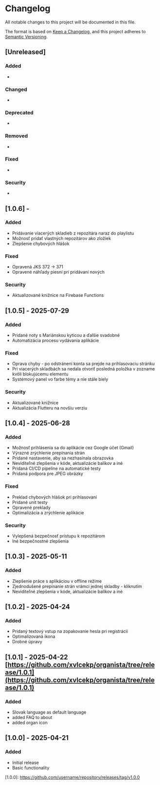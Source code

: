 # Changelog

All notable changes to this project will be documented in this file.

The format is based on [Keep a Changelog](https://keepachangelog.com/en/1.0.0/),
and this project adheres to [Semantic Versioning](https://semver.org/spec/v2.0.0.html).

## [Unreleased]

### Added
- 

### Changed
- 

### Deprecated
- 

### Removed
- 

### Fixed
- 

### Security
- 

## [1.0.6] - 
### Added
- Pridávanie viacerých skladieb z repozitára naraz do playlistu
- Možnosť pridať vlastných repozitárov ako zložiek
- Zlepšenie chybových hlášok
### Fixed
- Opravená JKS 372 -> 371 
- Opravené náhľady piesní pri pridávaní nových
### Security
- Aktualizované knižnice na Firebase Functions

## [1.0.5] - 2025-07-29
### Added
- Pridané noty s Mariánskou kyticou a ďalšie svadobné
- Automatizácia procesu vydávania aplikácie
### Fixed
- Oprava chyby - po odstránení konta sa prejde na prihlasovaciu stránku
- Pri viacerých skladbách sa nedala otvoriť posledná položka v zozname kvôli blokujúcemu elementu
- Systémový panel vo farbe témy a nie stále biely
### Security
- Aktualizované knižnice
- Aktualizácia Flutteru na novšiu verziu

## [1.0.4] - 2025-06-28
### Added
- Možnosť prihlásenia sa do aplikácie cez Google účet (Gmail)
- Výrazné zrýchlenie prepínania strán
- Pridané nastavenie, aby sa nezhasínala obrazovka
- Neviditeľné zlepšenia v kóde, aktualizácie balíkov a iné
- Pridaná CI/CD pipeline na automatické testy
- Pridaná podpora pre JPEG obrázky
### Fixed
- Preklad chybových hlášok pri prihlasovaní
- Pridané unit testy
- Opravené preklady
- Optimalizácia a zrýchlenie aplikácie
### Security
- Vylepšená bezpečnosť prístupu k repozitárom
- Iné bezpečnostné zlepšenia

## [1.0.3] - 2025-05-11
### Added
- Zlepšenie práce s aplikáciou v offline režime 
- Zjednodušené prepínanie strán vrámci jednej skladby - kliknutím
- Neviditeľné zlepšenia v kóde, aktualizácie balíkov a iné

## [1.0.2] - 2025-04-24
### Added
- Pridaný textový vstup na zopakovanie hesla pri registrácii
- Optimalizovaná ikona
- Drobné úpravy

## [1.0.1] - 2025-04-22 [https://github.com/xvlcekp/organista/tree/release/1.0.1](https://github.com/xvlcekp/organista/tree/release/1.0.1)
### Added
- Slovak language as default language
- added FAQ to about
- added organ icon

## [1.0.0] - 2025-04-21
### Added
- Initial release
- Basic functionality

[1.0.0]: [https://github.com/username/repository/releases/tag/v1.0.0 ](https://github.com/xvlcekp/organista/tree/release/1.0.0)